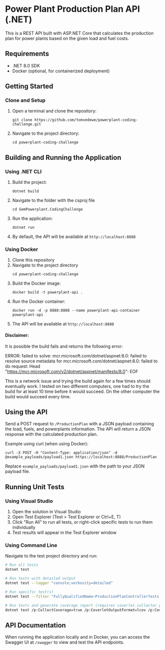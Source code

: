 # Power Plant Production Plan API (.NET)

This is a REST API built with ASP.NET Core that calculates the production plan for power plants based on the given load and fuel costs.

## Requirements

- .NET 8.0 SDK 
- Docker (optional, for containerized deployment)

## Getting Started

### Clone and Setup

1. Open a terminal and clone the repository:
   ```
   git clone https://github.com/tomvedewe/powerplant-coding-challenge.git
   ```
2. Navigate to the project directory:
   ```
   cd powerplant-coding-challenge
   ```
## Building and Running the Application

### Using .NET CLI

1. Build the project:
   ```
   dotnet build
   ```
2. Navigate to the folder with the csproj file
   ```
   cd GemPowerplant.CodingChallenge
   ```
3. Run the application:
   ```
   dotnet run
   ```
3. By default, the API will be available at `http://localhost:8888`

### Using Docker

1. Clone this repository
2. Navigate to the project directory
   ```
   cd powerplant-coding-challenge
   ```
3. Build the Docker image:
   ```
   docker build -t powerplant-api .
   ```
4. Run the Docker container:
   ```
   docker run -d -p 8888:8888 --name powerplant-api-container powerplant-api
   ```
5. The API will be available at `http://localhost:8888`

#### Disclaimer:
It is possible the build fails and returns the following error: 

ERROR: failed to solve: mcr.microsoft.com/dotnet/aspnet:8.0: failed to resolve source metadata for mcr.microsoft.com/dotnet/aspnet:8.0: failed to do request: Head "https://mcr.microsoft.com/v2/dotnet/aspnet/manifests/8.0": EOF

This is a network issue and trying the build again for a few times should eventually work. I tested on two different computers, one had to try the build for at least 10 time before it would succeed. On the other computer the build would succeed every time.

## Using the API

Send a POST request to `/ProductionPlan` with a JSON payload containing the load, fuels, and powerplants information. The API will return a JSON response with the calculated production plan.

Example using curl (when using Docker):
```
curl -X POST -H "Content-Type: application/json" -d @example_payloads/payload1.json https://localhost:8888/ProductionPlan
```

Replace `example_payloads/payload1.json` with the path to your JSON payload file.

## Running Unit Tests

### Using Visual Studio
1. Open the solution in Visual Studio
2. Open Test Explorer (Test > Test Explorer or Ctrl+E, T)
3. Click "Run All" to run all tests, or right-click specific tests to run them individually
4. Test results will appear in the Test Explorer window

### Using Command Line
Navigate to the test project directory and run:
```bash
# Run all tests
dotnet test

# Run tests with detailed output
dotnet test --logger "console;verbosity=detailed"

# Run specific test(s)
dotnet test --filter "FullyQualifiedName~ProductionPlanControllerTests.CalculateProductionPlan_ValidRequest_ReturnsOkResult"

# Run tests and generate coverage report (requires coverlet.collector package)
dotnet test /p:CollectCoverage=true /p:CoverletOutputFormat=lcov /p:CoverletOutput=./lcov.info
```

## API Documentation

When running the application locally and in Docker, you can access the Swagger UI at `/swagger` to view and test the API endpoints.